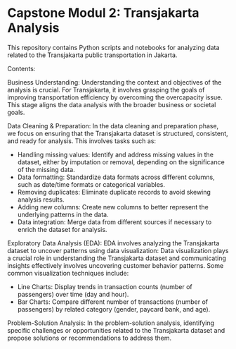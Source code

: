 # Capstone Modul 2: Transjakarta Analysis
This repository contains Python scripts and notebooks for analyzing data related to the Transjakarta public transportation in Jakarta.

Contents:

Business Understanding:
Understanding the context and objectives of the analysis is crucial. For Transjakarta, it involves grasping the goals of improving transportation efficiency by overcoming the overcapacity issue. This stage aligns the data analysis with the broader business or societal goals.

Data Cleaning & Preparation:
In the data cleaning and preparation phase, we focus on ensuring that the Transjakarta dataset is structured, consistent, and ready for analysis. This involves tasks such as:
- Handling missing values: Identify and address missing values in the dataset, either by imputation or removal, depending on the significance of the missing data.
- Data formatting: Standardize data formats across different columns, such as date/time formats or categorical variables.
- Removing duplicates: Eliminate duplicate records to avoid skewing analysis results.
- Adding new columns: Create new columns to better represent the underlying patterns in the data.
- Data integration: Merge data from different sources if necessary to enrich the dataset for analysis.

Exploratory Data Analysis (EDA):
EDA involves analyzing the Transjakarta dataset to uncover patterns using data visualization:
Data visualization plays a crucial role in understanding the Transjakarta dataset and communicating insights effectively involves uncovering customer behavior patterns. Some common visualization techniques include:
- Line Charts: Display trends in transaction counts (number of passengers) over time (day and hour).
- Bar Charts: Compare different number of transactions (number of passengers) by related category (gender, paycard bank, and age).

Problem-Solution Analysis:
In the problem-solution analysis, identifying specific challenges or opportunities related to the Transjakarta dataset and propose solutions or recommendations to address them.


